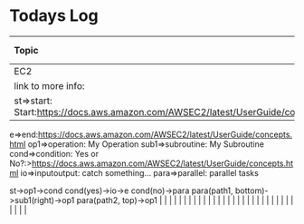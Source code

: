# Todays Log
   | Topic| Date | Time Spent | comments | 
| :------- | ----: | :---: | ----------------------------: |
| EC2 | 3/10/2022 | 2 hrs | compeleted |
| link to more info: 
| st=>start: Start:https://docs.aws.amazon.com/AWSEC2/latest/UserGuide/concepts.html[blank]
e=>end:https://docs.aws.amazon.com/AWSEC2/latest/UserGuide/concepts.html
op1=>operation: My Operation
sub1=>subroutine: My Subroutine
cond=>condition: Yes
or No?:>https://docs.aws.amazon.com/AWSEC2/latest/UserGuide/concepts.html
io=>inputoutput: catch something...
para=>parallel: parallel tasks

st->op1->cond
cond(yes)->io->e
cond(no)->para
para(path1, bottom)->sub1(right)->op1
para(path2, top)->op1
|						           |
|							   |
|                                                          |
|                                                          |
|                                                          |
|                                                          |
|                                                          |
|                                                          |
|                                                          |
|                                                          |
|                                                          |
|                                                          |
|                                                          |
|                                                          |
|                                                          |
|                                                          |
